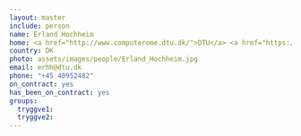 ```yaml
---
layout: master
include: person
name: Erland Hochheim
home: <a href="http://www.computerome.dtu.dk/">DTU</a> <a href="https://www.computerome.dk/">Computerome</a>
country: DK
photo: assets/images/people/Erland_Hochheim.jpg
email: erhh@dtu.dk
phone: "+45 40952482"
on_contract: yes
has_been_on_contract: yes
groups:
  tryggve1:
  tryggve2:
---
```

